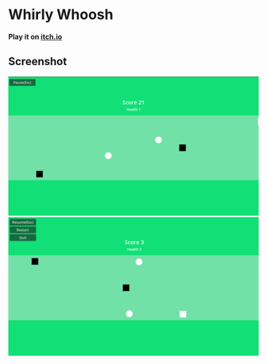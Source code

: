 # Whirly Whoosh

**Play it on [itch.io](https://charmfulplayer.itch.io/whirly-whoosh)**

## Screenshot

![gameplay screenshot 1](/screenshots/Screenshot%202024-09-28%20232125.png)
![gameplay screenshot 2](/screenshots/Screenshot%202024-09-28%20232437.png)
